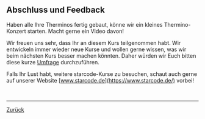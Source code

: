 <link rel="stylesheet" href="assets/css/custom.css?v=2">

## Abschluss und Feedback

Haben alle Ihre Therminos fertig gebaut, könne wir ein kleines Thermino-Konzert starten. Macht gerne ein Video davon!

Wir freuen uns sehr, dass Ihr an diesem Kurs teilgenommen habt. Wir entwickeln immer wieder neue Kurse und wollen gerne wissen, was wir beim nächsten Kurs besser machen könnten. Daher würden wir Euch bitten diese kurze [Umfrage](https://tally.so/r/mOKxr8) durchzuführen. 

Falls Ihr Lust habt, weitere starcode-Kurse zu besuchen, schaut auch gerne auf unserer Website  [www.starcode.de](https://www.starcode.de/) vorbei!

<p class="spacing-1">&nbsp;</p>

---

<div class="nav-container">
  <a href="Theremin" class="button">Zurück</a>
</div>